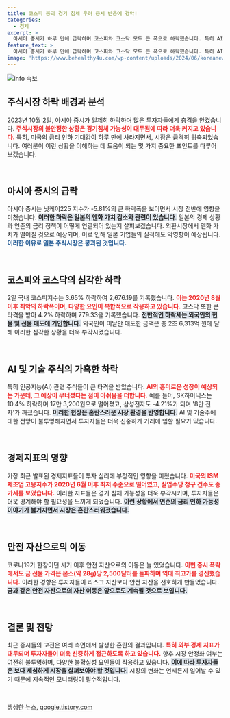 ```yaml
---
title: 코스피 붕괴 경기 침체 우려 증시 반응에 경악!
categories:
  - 경제
excerpt: >
  아시아 증시가 하루 만에 급락하며 코스피와 코스닥 모두 큰 폭으로 하락했습니다. 특히 AI 및 밸류업 관련 종목들이 몰락하며 4년 만에 최대 낙폭을 기록했습니다. 이처럼 시장의 불안감이 커지는 가운데 연준의 금리 인하 기대가 고조되고 있습니다.
feature_text: >
  아시아 증시가 하루 만에 급락하며 코스피와 코스닥 모두 큰 폭으로 하락했습니다. 특히 AI 및 밸류업 관련 종목들이 몰락하며 4년 만에 최대 낙폭을 기록했습니다. 이처럼 시장의 불안감이 커지는 가운데 연준의 금리 인하 기대가 고조되고 있습니다.
image: 'https://www.behealthy4u.com/wp-content/uploads/2024/06/koreanews.jpg'
---
```


<p><img src="https://www.behealthy4u.com/wp-content/uploads/2024/06/koreanews.jpg" alt="info 속보" /></p>

<h2 data-ke-size="size26">주식시장 하락 배경과 분석</h2>

<p data-ke-size="size16">2023년 10월 2일, 아시아 증시가 일제히 하락하며 많은 투자자들에게 충격을 안겼습니다. <b><span style="color: #ee2323;">주식시장의 불안정한 상황은 경기침체 가능성이 대두됨에 따라 더욱 커지고 있습니다.</span></b> 특히, 미국의 금리 인하 기대감이 하루 만에 사라지면서, 시장은 급격히 위축되었습니다. 여러분이 이런 상황을 이해하는 데 도움이 되는 몇 가지 중요한 포인트를 다루어 보겠습니다.</p>

<p data-ke-size="size16">&nbsp;</p>

<h2 data-ke-size="size26">아시아 증시의 급락</h2>

<p data-ke-size="size16">아시아 증시는 닛케이225 지수가 -5.81%의 큰 하락폭을 보이면서 시장 전반에 영향을 미쳤습니다. <b><span style="background-color: #21538527;">이러한 하락은 일본의 엔화 가치 감소와 관련이 있습니다.</span></b> 일본의 경제 상황과 연준의 금리 정책이 어떻게 연결되어 있는지 살펴보겠습니다. 외환시장에서 엔화 가치가 떨어질 것으로 예상되며, 이로 인해 일본 기업들의 실적에도 악영향이 예상됩니다. <b><span style="color: #1a5490;">이러한 이유로 일본 주식시장은 붕괴된 것입니다.</span></b></p>

<p data-ke-size="size16">&nbsp;</p>

<h2 data-ke-size="size26">코스피와 코스닥의 심각한 하락</h2>

<p data-ke-size="size16">2일 국내 코스피지수는 3.65% 하락하여 2,676.19를 기록했습니다. <b><span style="color: #ee2323;">이는 2020년 8월 이후 최악의 하락폭이며, 다양한 요인이 복합적으로 작용하고 있습니다.</span></b> 코스닥 또한 큰 타격을 받아 4.2% 하락하며 779.33을 기록했습니다. <b><span style="background-color: #21538527;">전반적인 하락세는 외국인의 현물 및 선물 매도에 기인합니다.</span></b> 외국인이 이날만 매도한 금액은 총 2조 6,313억 원에 달해 이러한 심각한 상황을 더욱 부각시켰습니다.</p>

<p data-ke-size="size16">&nbsp;</p>

<h2 data-ke-size="size26">AI 및 기술 주식의 가혹한 하락</h2>

<p data-ke-size="size16">특히 인공지능(AI) 관련 주식들이 큰 타격을 받았습니다. <b><span style="color: #ee2323;">AI의 흥미로운 성장이 예상되는 가운데, 그 예상이 무너졌다는 점이 아쉬움을 더합니다.</span></b> 예를 들어, SK하이닉스는 10.4% 하락하며 17만 3,200원으로 떨어졌고, 삼성전자도 -4.21%가 되며 '8만 전자'가 깨졌습니다. <b><span style="background-color: #21538527;">이러한 현상은 혼란스러운 시장 환경을 반영합니다.</span></b> AI 및 기술주에 대한 전망이 불투명해지면서 투자자들은 더욱 신중하게 거래에 임할 필요가 있습니다.</p>

<p data-ke-size="size16">&nbsp;</p>

<h2 data-ke-size="size26">경제지표의 영향</h2>

<p data-ke-size="size16">가장 최근 발표된 경제지표들이 투자 심리에 부정적인 영향을 미쳤습니다. <b><span style="color: #ee2323;">미국의 ISM 제조업 고용지수가 2020년 6월 이후 최저 수준으로 떨어였고, 실업수당 청구 건수도 증가세를 보였습니다.</span></b> 이러한 지표들은 경기 침체 가능성을 더욱 부각시키며, 투자자들은 더욱 경계해야 할 필요성을 느끼게 되었습니다. <b><span style="background-color: #21538527;">이런 상황에서 연준의 금리 인하 가능성 이야기가 불거지면서 시장은 혼란스러워졌습니다.</span></b></p>

<p data-ke-size="size16">&nbsp;</p>

<h2 data-ke-size="size26">안전 자산으로의 이동</h2>

<p data-ke-size="size16">코로나19가 한창이던 시기 이후 안전 자산으로의 이동은 늘 있었습니다. <b><span style="color: #ee2323;">이번 증시 폭락에서도 금 선물 가격은 온스(약 28g)당 2,500달러를 돌파하며 역대 최고가를 경신했습니다.</span></b> 이러한 경향은 투자자들이 리스크 자산보다 안전 자산을 선호하게 만들었습니다. <b><span style="background-color: #21538527;">금과 같은 안전 자산으로의 자산 이동은 앞으로도 계속될 것으로 보입니다.</span></b></p>

<p data-ke-size="size16">&nbsp;</p>

<h2 data-ke-size="size26">결론 및 전망</h2>

<p data-ke-size="size16">최근 증시들의 고전은 여러 측면에서 발생한 혼란의 결과입니다. <b><span style="color: #ee2323;">특히 외부 경제 지표가 대두되며 투자자들이 더욱 신중하게 접근하도록 하고 있습니다.</span></b> 향후 시장 안정화 여부는 여전히 불투명하며, 다양한 불확실성 요인들이 작용하고 있습니다. <b><span style="background-color: #21538527;">이에 따라 투자자들은 보다 세심하게 시장을 살펴보아야 할 것입니다.</span></b> 시장의 변화는 언제든지 일어날 수 있기 때문에 지속적인 모니터링이 필수적입니다.</p>

<p data-ke-size="size16">&nbsp;</p>
생생한 뉴스, <a href="https://qoogle.tistory.com" rel="dofollow">qoogle.tistory.com</a>


